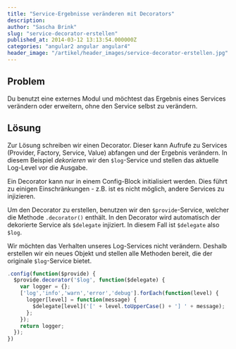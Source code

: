 ```yaml
---
title: "Service-Ergebnisse veränderen mit Decorators"
description:
author: "Sascha Brink"
slug: "service-decorator-erstellen"
published_at: 2014-03-12 13:13:54.000000Z
categories: "angular2 angular angular4"
header_image: "/artikel/header_images/service-decorator-erstellen.jpg"
---
```


## Problem

Du benutzt eine externes Modul und möchtest das Ergebnis eines Services verändern oder erweitern, ohne den Service selbst zu verändern.

## Lösung

Zur Lösung schreiben wir einen Decorator. Dieser kann Aufrufe zu Services (Provider, Factory, Service, Value) abfangen und der Ergebnis verändern. In diesem Beispiel *dekorieren* wir den `$log`-Service und stellen das aktuelle Log-Level vor die Ausgabe.

Ein Decorator kann nur in einem Config-Block initialisiert werden. Dies führt zu einigen Einschränkungen - z.B. ist es nicht möglich, andere Services zu injizieren.

Um den Decorator zu erstellen, benutzen wir den `$provide`-Service, welcher die Methode `.decorator()` enthält. In den Decorator wird automatisch der dekorierte Service als `$delegate` injiziert. In diesem Fall ist `$delegate` also `$log`.

Wir möchten das Verhalten unseres Log-Services nicht verändern. Deshalb erstellen wir ein neues Objekt und stellen alle Methoden bereit, die der originale `$log`-Service bietet.

```javascript
.config(function($provide) {
  $provide.decorator('$log', function($delegate) {
    var logger = {};
    ['log','info','warn','error','debug'].forEach(function(level) {
      logger[level] = function(message) {
        $delegate[level]('[' + level.toUpperCase() + '] ' + message);
      };
    });
    return logger;
  });
})
```
